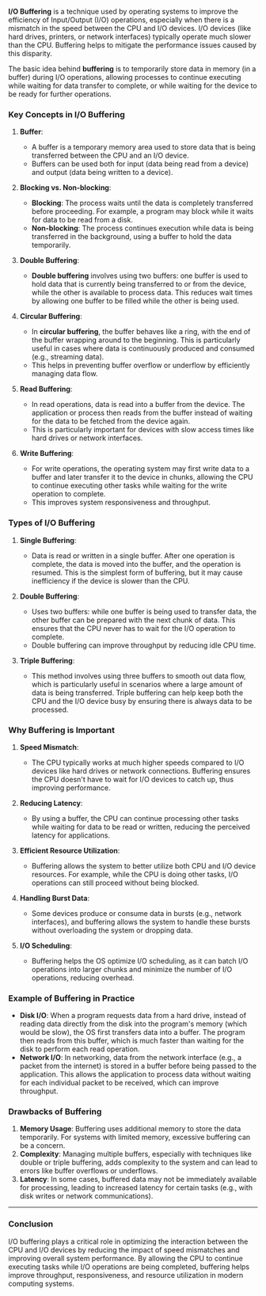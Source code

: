 **I/O Buffering** is a technique used by operating systems to improve the efficiency of Input/Output (I/O) operations, especially when there is a mismatch in the speed between the CPU and I/O devices. I/O devices (like hard drives, printers, or network interfaces) typically operate much slower than the CPU. Buffering helps to mitigate the performance issues caused by this disparity.

The basic idea behind **buffering** is to temporarily store data in memory (in a buffer) during I/O operations, allowing processes to continue executing while waiting for data transfer to complete, or while waiting for the device to be ready for further operations.

### Key Concepts in I/O Buffering

1. **Buffer**:
   - A buffer is a temporary memory area used to store data that is being transferred between the CPU and an I/O device.
   - Buffers can be used both for input (data being read from a device) and output (data being written to a device).

2. **Blocking vs. Non-blocking**:
   - **Blocking**: The process waits until the data is completely transferred before proceeding. For example, a program may block while it waits for data to be read from a disk.
   - **Non-blocking**: The process continues execution while data is being transferred in the background, using a buffer to hold the data temporarily.

3. **Double Buffering**:
   - **Double buffering** involves using two buffers: one buffer is used to hold data that is currently being transferred to or from the device, while the other is available to process data. This reduces wait times by allowing one buffer to be filled while the other is being used.

4. **Circular Buffering**:
   - In **circular buffering**, the buffer behaves like a ring, with the end of the buffer wrapping around to the beginning. This is particularly useful in cases where data is continuously produced and consumed (e.g., streaming data).
   - This helps in preventing buffer overflow or underflow by efficiently managing data flow.

5. **Read Buffering**:
   - In read operations, data is read into a buffer from the device. The application or process then reads from the buffer instead of waiting for the data to be fetched from the device again.
   - This is particularly important for devices with slow access times like hard drives or network interfaces.

6. **Write Buffering**:
   - For write operations, the operating system may first write data to a buffer and later transfer it to the device in chunks, allowing the CPU to continue executing other tasks while waiting for the write operation to complete.
   - This improves system responsiveness and throughput.

### Types of I/O Buffering

1. **Single Buffering**:
   - Data is read or written in a single buffer. After one operation is complete, the data is moved into the buffer, and the operation is resumed. This is the simplest form of buffering, but it may cause inefficiency if the device is slower than the CPU.

2. **Double Buffering**:
   - Uses two buffers: while one buffer is being used to transfer data, the other buffer can be prepared with the next chunk of data. This ensures that the CPU never has to wait for the I/O operation to complete.
   - Double buffering can improve throughput by reducing idle CPU time.

3. **Triple Buffering**:
   - This method involves using three buffers to smooth out data flow, which is particularly useful in scenarios where a large amount of data is being transferred. Triple buffering can help keep both the CPU and the I/O device busy by ensuring there is always data to be processed.

### Why Buffering is Important

1. **Speed Mismatch**:
   - The CPU typically works at much higher speeds compared to I/O devices like hard drives or network connections. Buffering ensures the CPU doesn't have to wait for I/O devices to catch up, thus improving performance.

2. **Reducing Latency**:
   - By using a buffer, the CPU can continue processing other tasks while waiting for data to be read or written, reducing the perceived latency for applications.

3. **Efficient Resource Utilization**:
   - Buffering allows the system to better utilize both CPU and I/O device resources. For example, while the CPU is doing other tasks, I/O operations can still proceed without being blocked.

4. **Handling Burst Data**:
   - Some devices produce or consume data in bursts (e.g., network interfaces), and buffering allows the system to handle these bursts without overloading the system or dropping data.

5. **I/O Scheduling**:
   - Buffering helps the OS optimize I/O scheduling, as it can batch I/O operations into larger chunks and minimize the number of I/O operations, reducing overhead.

### Example of Buffering in Practice

- **Disk I/O**: When a program requests data from a hard drive, instead of reading data directly from the disk into the program's memory (which would be slow), the OS first transfers data into a buffer. The program then reads from this buffer, which is much faster than waiting for the disk to perform each read operation.
- **Network I/O**: In networking, data from the network interface (e.g., a packet from the internet) is stored in a buffer before being passed to the application. This allows the application to process data without waiting for each individual packet to be received, which can improve throughput.

### Drawbacks of Buffering

1. **Memory Usage**: Buffering uses additional memory to store the data temporarily. For systems with limited memory, excessive buffering can be a concern.
2. **Complexity**: Managing multiple buffers, especially with techniques like double or triple buffering, adds complexity to the system and can lead to errors like buffer overflows or underflows.
3. **Latency**: In some cases, buffered data may not be immediately available for processing, leading to increased latency for certain tasks (e.g., with disk writes or network communications).

---

### Conclusion

I/O buffering plays a critical role in optimizing the interaction between the CPU and I/O devices by reducing the impact of speed mismatches and improving overall system performance. By allowing the CPU to continue executing tasks while I/O operations are being completed, buffering helps improve throughput, responsiveness, and resource utilization in modern computing systems.
